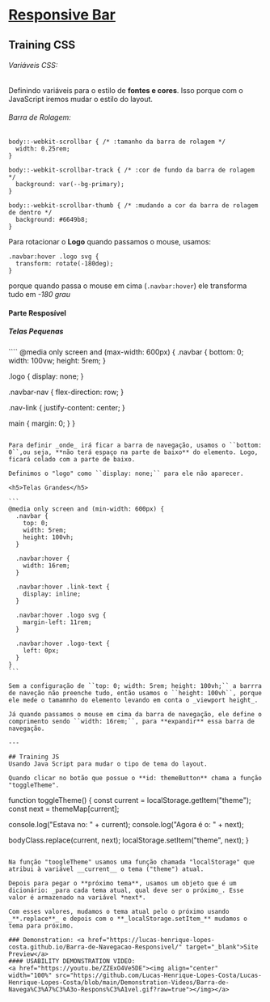 # [Responsive Bar](https://github.com/Lucas-Henrique-Lopes-Costa/Barra-de-Navegacao-Responsivel)
 
## Training CSS
<h6>Variáveis CSS:</h6>

Definindo variáveis para o estilo de **fontes e cores**.
Isso porque com o JavaScript iremos mudar o estilo do layout.

<h6>Barra de Rolagem:</h6>


````
body::-webkit-scrollbar { /* :tamanho da barra de rolagem */
  width: 0.25rem;
}

body::-webkit-scrollbar-track { /* :cor de fundo da barra de rolagem */
  background: var(--bg-primary);
}

body::-webkit-scrollbar-thumb { /* :mudando a cor da barra de rolagem de dentro */
  background: #6649b8;
}
````

Para rotacionar o **Logo** quando passamos o mouse, usamos:

```
.navbar:hover .logo svg {
  transform: rotate(-180deg);
}
```
porque quando passa o mouse em cima (``.navbar:hover``) ele transforma tudo em *-180 grau*

<h4>Parte Resposível</h4>

<h5>Telas Pequenas</h5>
````
@media only screen and (max-width: 600px) {
  .navbar {
    bottom: 0;
    width: 100vw;
    height: 5rem;
  }

  .logo {
    display: none;
  }

  .navbar-nav {
    flex-direction: row;
  }

  .nav-link {
    justify-content: center;
  }

  main {
    margin: 0;
  }
}
````

Para definir _onde_ irá ficar a barra de navegação, usamos o ``bottom: 0``,ou seja, **não terá espaço na parte de baixo** do elemento. Logo, ficará colado com a parte de baixo.

Definimos o "logo" como ``display: none;`` para ele não aparecer.

<h5>Telas Grandes</h5>

```
@media only screen and (min-width: 600px) {
  .navbar {
    top: 0;
    width: 5rem;
    height: 100vh;
  }

  .navbar:hover {
    width: 16rem;
  }

  .navbar:hover .link-text {
    display: inline;
  }

  .navbar:hover .logo svg {
    margin-left: 11rem;
  }

  .navbar:hover .logo-text {
    left: 0px;
  }
}
```

Sem a configuração de ``top: 0; width: 5rem; height: 100vh;`` a barrra de naveção não preenche tudo, então usamos o ``height: 100vh``, porque ele mede o tamamnho do elemento levando em conta o _viewport height_.

Já quando passamos o mouse em cima da barra de navegação, ele define o comprimento sendo ``width: 16rem;``, para **expandir** essa barra de navegação.

---

## Training JS
Usando Java Script para mudar o tipo de tema do layout. 

Quando clicar no botão que possue o **id: themeButton** chama a função "toggleTheme".

````
function toggleTheme() {
  const current = localStorage.getItem("theme");
  const next = themeMap[current];
  
  console.log("Estava no: " + current);
  console.log("Agora é o: " + next);

  bodyClass.replace(current, next);
  localStorage.setItem("theme", next);
}
````

Na função "toogleTheme" usamos uma função chamada "localStorage" que atribui à variável __current__ o tema ("theme") atual.

Depois para pegar o **próximo tema**, usamos um objeto que é um dicionário: _para cada tema atual, qual deve ser o próximo_. Esse valor é armazenado na variável *next*.

Com esses valores, mudamos o tema atual pelo o próximo usando _**.replace**_ e depois com o **_localStorage.setItem_** mudamos o tema para próximo.

### Demonstration: <a href="https://lucas-henrique-lopes-costa.github.io/Barra-de-Navegacao-Responsivel/" target="_blank">Site Preview</a>
#### USABILITY DEMONSTRATION VIDEO:
<a href="https://youtu.be/ZZExO4Ve5DE"><img align="center" width="100%" src="https://github.com/Lucas-Henrique-Lopes-Costa/Lucas-Henrique-Lopes-Costa/blob/main/Demonstration-Videos/Barra-de-Navega%C3%A7%C3%A3o-Respons%C3%A1vel.gif?raw=true"></img></a>
